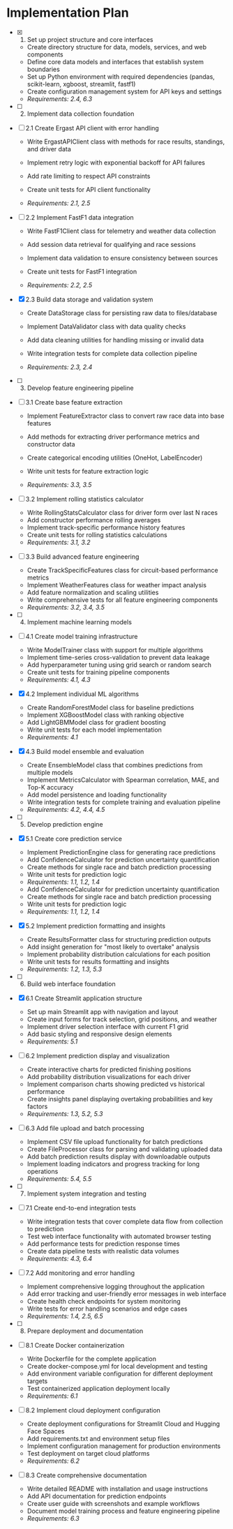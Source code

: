 # Implementation Plan

- [x] 1. Set up project structure and core interfaces



  - Create directory structure for data, models, services, and web components
  - Define core data models and interfaces that establish system boundaries
  - Set up Python environment with required dependencies (pandas, scikit-learn, xgboost, streamlit, fastf1)
  - Create configuration management system for API keys and settings
  - _Requirements: 2.4, 6.3_




- [ ] 2. Implement data collection foundation
- [ ] 2.1 Create Ergast API client with error handling
  - Write ErgastAPIClient class with methods for race results, standings, and driver data



  - Implement retry logic with exponential backoff for API failures
  - Add rate limiting to respect API constraints
  - Create unit tests for API client functionality
  - _Requirements: 2.1, 2.5_




- [ ] 2.2 Implement FastF1 data integration
  - Write FastF1Client class for telemetry and weather data collection
  - Add session data retrieval for qualifying and race sessions
  - Implement data validation to ensure consistency between sources



  - Create unit tests for FastF1 integration
  - _Requirements: 2.2, 2.5_

- [x] 2.3 Build data storage and validation system



  - Create DataStorage class for persisting raw data to files/database
  - Implement DataValidator class with data quality checks
  - Add data cleaning utilities for handling missing or invalid data
  - Write integration tests for complete data collection pipeline



  - _Requirements: 2.3, 2.4_

- [ ] 3. Develop feature engineering pipeline
- [ ] 3.1 Create base feature extraction
  - Implement FeatureExtractor class to convert raw race data into base features

  - Add methods for extracting driver performance metrics and constructor data
  - Create categorical encoding utilities (OneHot, LabelEncoder)
  - Write unit tests for feature extraction logic
  - _Requirements: 3.3, 3.5_

- [ ] 3.2 Implement rolling statistics calculator
  - Write RollingStatsCalculator class for driver form over last N races
  - Add constructor performance rolling averages
  - Implement track-specific performance history features
  - Create unit tests for rolling statistics calculations
  - _Requirements: 3.1, 3.2_

- [ ] 3.3 Build advanced feature engineering
  - Create TrackSpecificFeatures class for circuit-based performance metrics
  - Implement WeatherFeatures class for weather impact analysis
  - Add feature normalization and scaling utilities
  - Write comprehensive tests for all feature engineering components
  - _Requirements: 3.2, 3.4, 3.5_

- [ ] 4. Implement machine learning models
- [ ] 4.1 Create model training infrastructure
  - Write ModelTrainer class with support for multiple algorithms
  - Implement time-series cross-validation to prevent data leakage
  - Add hyperparameter tuning using grid search or random search
  - Create unit tests for training pipeline components
  - _Requirements: 4.1, 4.3_

- [x] 4.2 Implement individual ML algorithms
  - Create RandomForestModel class for baseline predictions
  - Implement XGBoostModel class with ranking objective
  - Add LightGBMModel class for gradient boosting
  - Write unit tests for each model implementation
  - _Requirements: 4.1_

- [x] 4.3 Build model ensemble and evaluation
  - Create EnsembleModel class that combines predictions from multiple models
  - Implement MetricsCalculator with Spearman correlation, MAE, and Top-K accuracy
  - Add model persistence and loading functionality
  - Write integration tests for complete training and evaluation pipeline
  - _Requirements: 4.2, 4.4, 4.5_

- [ ] 5. Develop prediction engine
- [x] 5.1 Create core prediction service
  - Implement PredictionEngine class for generating race predictions
  - Add ConfidenceCalculator for prediction uncertainty quantification
  - Create methods for single race and batch prediction processing
  - Write unit tests for prediction logic
  - _Requirements: 1.1, 1.2, 1.4_
  - Add ConfidenceCalculator for prediction uncertainty quantification
  - Create methods for single race and batch prediction processing
  - Write unit tests for prediction logic
  - _Requirements: 1.1, 1.2, 1.4_

- [x] 5.2 Implement prediction formatting and insights
  - Create ResultsFormatter class for structuring prediction outputs
  - Add insight generation for "most likely to overtake" analysis
  - Implement probability distribution calculations for each position
  - Write unit tests for results formatting and insights
  - _Requirements: 1.2, 1.3, 5.3_

- [ ] 6. Build web interface foundation
- [x] 6.1 Create Streamlit application structure
  - Set up main Streamlit app with navigation and layout
  - Create input forms for track selection, grid positions, and weather
  - Implement driver selection interface with current F1 grid
  - Add basic styling and responsive design elements
  - _Requirements: 5.1_

- [ ] 6.2 Implement prediction display and visualization
  - Create interactive charts for predicted finishing positions
  - Add probability distribution visualizations for each driver
  - Implement comparison charts showing predicted vs historical performance
  - Create insights panel displaying overtaking probabilities and key factors
  - _Requirements: 1.3, 5.2, 5.3_

- [ ] 6.3 Add file upload and batch processing
  - Implement CSV file upload functionality for batch predictions
  - Create FileProcessor class for parsing and validating uploaded data
  - Add batch prediction results display with downloadable outputs
  - Implement loading indicators and progress tracking for long operations
  - _Requirements: 5.4, 5.5_

- [ ] 7. Implement system integration and testing
- [ ] 7.1 Create end-to-end integration tests
  - Write integration tests that cover complete data flow from collection to prediction
  - Test web interface functionality with automated browser testing
  - Add performance tests for prediction response times
  - Create data pipeline tests with realistic data volumes
  - _Requirements: 4.3, 6.4_

- [ ] 7.2 Add monitoring and error handling
  - Implement comprehensive logging throughout the application
  - Add error tracking and user-friendly error messages in web interface
  - Create health check endpoints for system monitoring
  - Write tests for error handling scenarios and edge cases
  - _Requirements: 1.4, 2.5, 6.5_

- [ ] 8. Prepare deployment and documentation
- [ ] 8.1 Create Docker containerization
  - Write Dockerfile for the complete application
  - Create docker-compose.yml for local development and testing
  - Add environment variable configuration for different deployment targets
  - Test containerized application deployment locally
  - _Requirements: 6.1_

- [ ] 8.2 Implement cloud deployment configuration
  - Create deployment configurations for Streamlit Cloud and Hugging Face Spaces
  - Add requirements.txt and environment setup files
  - Implement configuration management for production environments
  - Test deployment on target cloud platforms
  - _Requirements: 6.2_

- [ ] 8.3 Create comprehensive documentation
  - Write detailed README with installation and usage instructions
  - Add API documentation for prediction endpoints
  - Create user guide with screenshots and example workflows
  - Document model training process and feature engineering pipeline
  - _Requirements: 6.3_